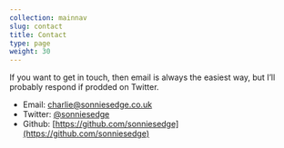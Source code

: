 ```yaml
---
collection: mainnav
slug: contact
title: Contact
type: page
weight: 30
---
```


If you want to get in touch, then email is always the easiest way, but I’ll probably respond if prodded on Twitter.

- Email: [charlie@sonniesedge.co.uk](mailto:charlie@sonniesedge.co.uk)
- Twitter: [@sonniesedge](https://twitter.com/sonniesedge)
- Github: [https://github.com/sonniesedge](https://github.com/sonniesedge)
